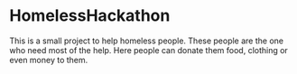 # HomelessHackathon

This is a small project to help homeless people. These people are the one who need most of the help. Here people can donate them food, clothing or even money to them.

